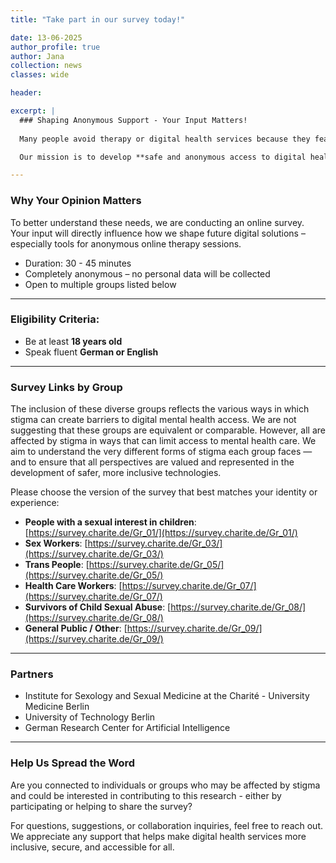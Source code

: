 ```yaml
---
title: "Take part in our survey today!"

date: 13-06-2025
author_profile: true
author: Jana
collection: news
classes: wide

header:

excerpt: |
  ### Shaping Anonymous Support - Your Input Matters!
  
  Many people avoid therapy or digital health services because they fear being judged or excluded due to sensitive personal characteristics. At the Berlin Institute of Health at Charité, we   are addressing this challenge through the VERANDA research project which is funded by the Federal Ministry of Research, Technology and Space.

  Our mission is to develop **safe and anonymous access to digital health support such as psychotherapy** – especially for individuals who currently avoid such services due to fear of stigmatization.

---
```

### Why Your Opinion Matters

To better understand these needs, we are conducting an online survey. Your input will directly influence how we shape future digital solutions – especially tools for anonymous online therapy sessions.
- Duration: 30 - 45 minutes  
- Completely anonymous – no personal data will be collected  
- Open to multiple groups listed below

---
### Eligibility Criteria:

- Be at least **18 years old**
- Speak fluent **German or English**

---
### Survey Links by Group

The inclusion of these diverse groups reflects the various ways in which stigma can create barriers to digital mental health access. We are not suggesting that these groups are equivalent or comparable. However, all are affected by stigma in ways that can limit access to mental health care. We aim to understand the very different forms of stigma each group faces — and to ensure that all perspectives are valued and represented in the development of safer, more inclusive technologies.

Please choose the version of the survey that best matches your identity or experience:
- **People with a sexual interest in children**: [https://survey.charite.de/Gr_01/](https://survey.charite.de/Gr_01/)  
- **Sex Workers**: [https://survey.charite.de/Gr_03/](https://survey.charite.de/Gr_03/) 
- **Trans People**: [https://survey.charite.de/Gr_05/](https://survey.charite.de/Gr_05/)  
- **Health Care Workers**: [https://survey.charite.de/Gr_07/](https://survey.charite.de/Gr_07/)
- **Survivors of Child Sexual Abuse**: [https://survey.charite.de/Gr_08/](https://survey.charite.de/Gr_08/) 
- **General Public / Other**: [https://survey.charite.de/Gr_09/](https://survey.charite.de/Gr_09/) 

---
### Partners
- Institute for Sexology and Sexual Medicine at the Charité - University Medicine Berlin 
- University of Technology Berlin
- German Research Center for Artificial Intelligence 

---
### Help Us Spread the Word

Are you connected to individuals or groups who may be affected by stigma and could be interested in contributing to this research - either by participating or helping to share the survey?

For questions, suggestions, or collaboration inquiries, feel free to reach out.  
We appreciate any support that helps make digital health services more inclusive, secure, and accessible for all.
